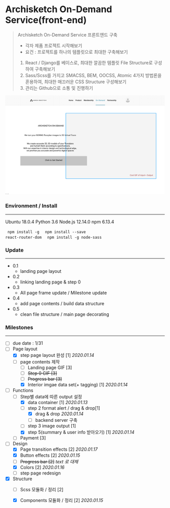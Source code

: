 # Archisketch On-Demand Service(front-end)

> Archisketch On-Demand Service 프론트앤드 구축
> - 각자 제품 프로젝트 시작해보기
> - 요건 : 프로젝트를 하나의 템플릿으로 최대한 구축해보기
> 1. React / Django를 베이스로, 최대한 깔끔한 템플릿 File Structure로 구성하여 구축해보기
> 2. Sass/Scss를 가지고 SMACSS, BEM, OOCSS, Atomic 4가지 방법론을 혼용하여, 최대한 매끄러운 CSS Structure 구성해보기
> 3. 관리는 Github으로 소통 및 진행하기

![img](./public/README_img.png)


### Environment / Install
------

Ubuntu 18.0.4
Python 3.6
Node.js 12.14.0
npm 6.13.4

<code> npm install -g </code>
<code> npm install --save react-router-dom </code>
<code> npm install -g node-sass </code>

### Update
------

- 0.1
  - landing page layout
- 0.2
  - linking landing page & step 0
- 0.3
  - All page frame update / Milestone update 
- 0.4
  - add page contents / build data structure
- 0.5
  - clean file structure / main page decorating



### Milestones
------
 -  [ ] due date : 1/31
 -  [ ] Page layout
     -  [x] step page layout 완성 [1] *2020.01.14*
     -  [ ] page contents 제작
         -  [ ] Landing page GIF [3]
         -  [ ] ~~Step 0 GIF [3]~~
         -  [ ] ~~Progress bar [3]~~
         -  [x] Interior imgae data set(+ tagging) [1] *2020.01.14*
-  [ ] Functions
   -  [ ] Step별 data에 따른 output 설정
      -  [x] data container [1] *2020.01.13*
      -  [ ] step 2 format alert  / drag & drop[1]
         -  [x] drag & drop *2020.01.14*
         -  [ ] backend server 구축
      -  [ ] step 3 image output [1]
      -  [x] step 5(summary & user info 받아오기) [1] *2020.01.14*
   -  [ ] Payment [3]
-  [ ] Design
   -  [x] Page transition effects [2] *2020.01.17*
   -  [x] Button effects [2]  *2020.01.15*
   -  [ ]  ~~Progress bar [2]~~ *text 로 대체*
   -  [x] Colors [2] *2020.01.16*
   -  [ ] step page redesign
-  [x] Structure
   -  [ ] Scss 모듈화 / 정리 [2]
   -  [x] Components 모듈화 / 정리 [2] *2020.01.15*

